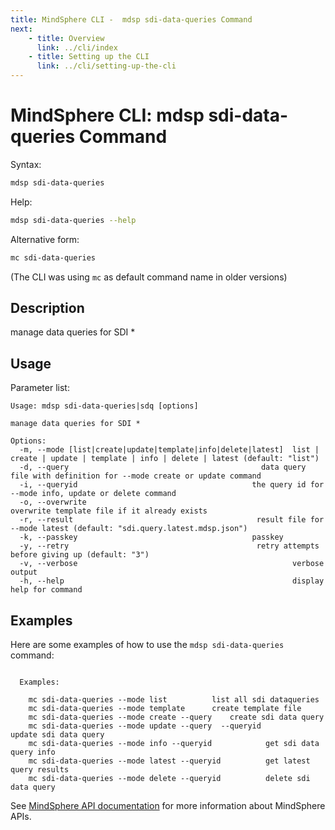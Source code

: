 ```yaml
---
title: MindSphere CLI -  mdsp sdi-data-queries Command
next:
    - title: Overview
      link: ../cli/index
    - title: Setting up the CLI
      link: ../cli/setting-up-the-cli
---
```


# MindSphere CLI: mdsp sdi-data-queries Command

Syntax:

```bash
mdsp sdi-data-queries
```

Help:

```bash
mdsp sdi-data-queries --help
```

Alternative form:

```bash
mc sdi-data-queries
```

(The CLI was using `mc` as default command name in older versions)

## Description

manage data queries for SDI *

## Usage

Parameter list:

```text
Usage: mdsp sdi-data-queries|sdq [options]

manage data queries for SDI *

Options:
  -m, --mode [list|create|update|template|info|delete|latest]  list | create | update | template | info | delete | latest (default: "list")
  -d, --query                                           data query file with definition for --mode create or update command
  -i, --queryid                                       the query id for --mode info, update or delete command
  -o, --overwrite                                              overwrite template file if it already exists
  -r, --result                                         result file for --mode latest (default: "sdi.query.latest.mdsp.json")
  -k, --passkey                                       passkey
  -y, --retry                                          retry attempts before giving up (default: "3")
  -v, --verbose                                                verbose output
  -h, --help                                                   display help for command

```

## Examples

Here are some examples of how to use the `mdsp sdi-data-queries` command:

```text

  Examples:

    mc sdi-data-queries --mode list 		 list all sdi dataqueries
    mc sdi-data-queries --mode template 	 create template file
    mc sdi-data-queries --mode create --query  	 create sdi data query
    mc sdi-data-queries --mode update --query  --queryid                                                                                               		 update sdi data query
    mc sdi-data-queries --mode info --queryid    		 get sdi data query info
    mc sdi-data-queries --mode latest --queryid    		 get latest query results
    mc sdi-data-queries --mode delete --queryid  		 delete sdi data query

```

See [MindSphere API documentation](https://documentation.mindsphere.io/MindSphere/apis/index.html) for more information about MindSphere APIs.